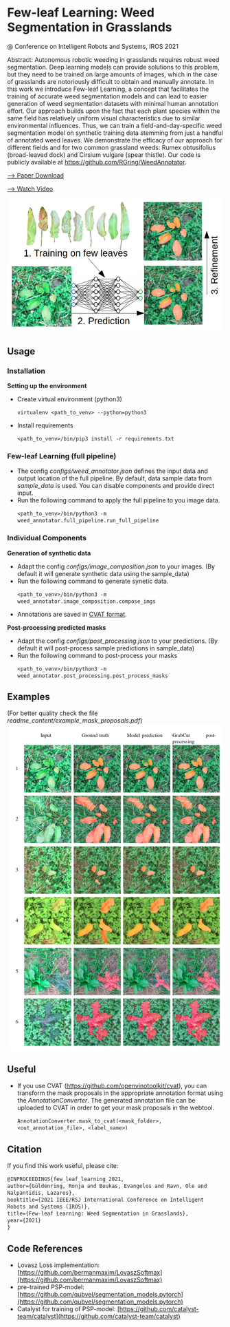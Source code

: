 # Few-leaf Learning: Weed Segmentation in Grasslands
@ Conference on Intelligent Robots and Systems, IROS 2021

Abstract: Autonomous robotic weeding in grasslands requires robust weed segmentation. Deep learning models can provide solutions to this problem, but they need to be trained on large amounts of images, which in the case of grasslands are notoriously difficult to obtain and manually annotate. In this work we introduce Few-leaf Learning, a concept that facilitates the training of accurate weed segmentation models and can lead to easier generation of weed segmentation datasets with minimal human annotation effort. Our approach builds upon the fact that each plant species within the same field has relatively uniform visual characteristics due to similar environmental influences. Thus, we can train a field-and-day-specific weed segmentation model on synthetic training data stemming from just a handful of annotated weed leaves. We demonstrate the efficacy of our approach for different fields and for two common grassland weeds: Rumex obtusifolius (broad-leaved dock) and Cirsium vulgare (spear thistle). Our code is publicly available at https://github.com/RGring/WeedAnnotator.

[--> Paper Download](https://ieeexplore.ieee.org/document/9636770)

[--> Watch Video](https://www.youtube.com/watch?v=TtDEi8Y6S_E)

<p float="left">
  <img src="readme_content/intro_v2.png" width="500" /> 
</p>

## Usage
### Installation
__Setting up the environment__
* Create virtual environment (python3)
    ```
    virtualenv <path_to_venv> --python=python3
    ```
* Install requirements
    ```
    <path_to_venv>/bin/pip3 install -r requirements.txt
    ```
### Few-leaf Learning (full pipeline)
* The config _configs/weed_annotator.json_ defines the input data and output location of the full pipeline. By default,
data sample data from _sample_data_ is used. You can disable components and provide direct input.
* Run the following command to apply the full pipeline to you image data.
    ```
    <path_to_venv>/bin/python3 -m weed_annotator.full_pipeline.run_full_pipeline
    ```
### Individual Components

__Generation of synthetic data__

* Adapt the config _configs/image_composition.json_ to your images. (By default it will generate synthetic data using the sample_data)
* Run the following command to generate synetic data.
    ```
    <path_to_venv>/bin/python3 -m weed_annotator.image_composition.compose_imgs
    ```
* Annotations are saved in [CVAT format](https://github.com/openvinotoolkit/cvat/blob/develop/cvat/apps/documentation/xml_format.md).


__Post-processing predicted masks__
* Adapt the config _configs/post_processing.json_ to your predictions. (By default it will post-process sample predictions in sample_data)
* Run the following command to post-process your masks
    ```
    <path_to_venv>/bin/python3 -m weed_annotator.post_processing.post_process_masks
    ```

## Examples
(For better quality check the file _readme_content/example_mask_proposals.pdf_)
![img](./readme_content/example_mask_proposals.png "img")

## Useful
* If you use CVAT (https://github.com/openvinotoolkit/cvat), you can transform the mask proposals in the appropriate
annotation format using the _AnnotationConverter_. The generated annotation file can be uploaded to CVAT in order to get 
your mask proposals in the webtool.
    ```
    AnnotationConverter.mask_to_cvat(<mask_folder>, <out_annotation_file>, <label_name>)
    ```
## Citation
If you find this work useful, please cite:
```
@INPROCEEDINGS{few_leaf_learning_2021,  
author={Güldenring, Ronja and Boukas, Evangelos and Ravn, Ole and Nalpantidis, Lazaros},
booktitle={2021 IEEE/RSJ International Conference on Intelligent Robots and Systems (IROS)},
title={Few-leaf Learning: Weed Segmentation in Grasslands},
year={2021}
}
```
## Code References
* Lovasz Loss implementation: [https://github.com/bermanmaxim/LovaszSoftmax](https://github.com/bermanmaxim/LovaszSoftmax)
* pre-trained PSP-model: [https://github.com/qubvel/segmentation_models.pytorch](https://github.com/qubvel/segmentation_models.pytorch)
* Catalyst for training of PSP-model: [https://github.com/catalyst-team/catalyst](https://github.com/catalyst-team/catalyst)



